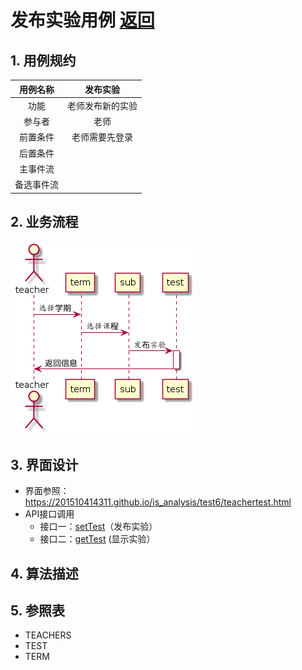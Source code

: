 ﻿# 发布实验用例 [返回](./README.md)
## 1. 用例规约
|用例名称|发布实验|
|:-:|:-:|
|功能|老师发布新的实验|
|参与者|老师|
|前置条件|老师需要先登录|
|后置条件||
|主事件流||
|备选事件流||
## 2. 业务流程
![](./shixutu/fabushiyan.png)
## 3. 界面设计

 - 界面参照：https://201510414311.github.io/is_analysis/test6/teachertest.html
 - API接口调用
    - 接口一：[setTest](./setTest.md)（发布实验）
    - 接口二：[getTest](./getTest.md) (显示实验）
    
## 4. 算法描述

## 5. 参照表
- TEACHERS
- TEST
- TERM


